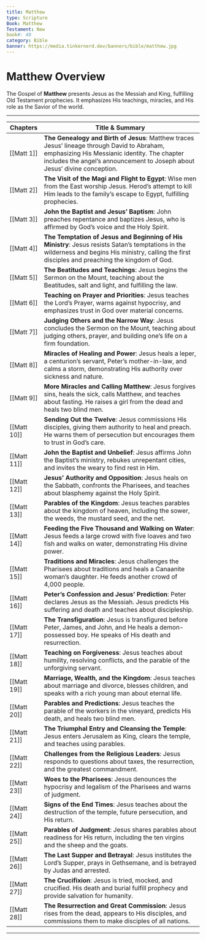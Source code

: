 ```yaml
---
title: Matthew
type: Scripture
Book: Matthew
Testament: New
book#: 40
category: Bible
banner: https://media.tinkernerd.dev/banners/bible/matthew.jpg
---
```


# Matthew Overview

The Gospel of **Matthew** presents Jesus as the Messiah and King, fulfilling Old Testament prophecies. It emphasizes His teachings, miracles, and His role as the Savior of the world.

---

| Chapters | Title & Summary |
|----------|-----------------|
| [[Matt 1]] | **The Genealogy and Birth of Jesus**: Matthew traces Jesus’ lineage through David to Abraham, emphasizing His Messianic identity. The chapter includes the angel’s announcement to Joseph about Jesus’ divine conception. |
| [[Matt 2]] | **The Visit of the Magi and Flight to Egypt**: Wise men from the East worship Jesus. Herod’s attempt to kill Him leads to the family’s escape to Egypt, fulfilling prophecies. |
| [[Matt 3]] | **John the Baptist and Jesus’ Baptism**: John preaches repentance and baptizes Jesus, who is affirmed by God’s voice and the Holy Spirit. |
| [[Matt 4]] | **The Temptation of Jesus and Beginning of His Ministry**: Jesus resists Satan’s temptations in the wilderness and begins His ministry, calling the first disciples and preaching the kingdom of God. |
| [[Matt 5]] | **The Beatitudes and Teachings**: Jesus begins the Sermon on the Mount, teaching about the Beatitudes, salt and light, and fulfilling the law. |
| [[Matt 6]] | **Teaching on Prayer and Priorities**: Jesus teaches the Lord’s Prayer, warns against hypocrisy, and emphasizes trust in God over material concerns. |
| [[Matt 7]] | **Judging Others and the Narrow Way**: Jesus concludes the Sermon on the Mount, teaching about judging others, prayer, and building one’s life on a firm foundation. |
| [[Matt 8]] | **Miracles of Healing and Power**: Jesus heals a leper, a centurion’s servant, Peter’s mother-in-law, and calms a storm, demonstrating His authority over sickness and nature. |
| [[Matt 9]] | **More Miracles and Calling Matthew**: Jesus forgives sins, heals the sick, calls Matthew, and teaches about fasting. He raises a girl from the dead and heals two blind men. |
| [[Matt 10]] | **Sending Out the Twelve**: Jesus commissions His disciples, giving them authority to heal and preach. He warns them of persecution but encourages them to trust in God’s care. |
| [[Matt 11]] | **John the Baptist and Unbelief**: Jesus affirms John the Baptist’s ministry, rebukes unrepentant cities, and invites the weary to find rest in Him. |
| [[Matt 12]] | **Jesus’ Authority and Opposition**: Jesus heals on the Sabbath, confronts the Pharisees, and teaches about blasphemy against the Holy Spirit. |
| [[Matt 13]] | **Parables of the Kingdom**: Jesus teaches parables about the kingdom of heaven, including the sower, the weeds, the mustard seed, and the net. |
| [[Matt 14]] | **Feeding the Five Thousand and Walking on Water**: Jesus feeds a large crowd with five loaves and two fish and walks on water, demonstrating His divine power. |
| [[Matt 15]] | **Traditions and Miracles**: Jesus challenges the Pharisees about traditions and heals a Canaanite woman’s daughter. He feeds another crowd of 4,000 people. |
| [[Matt 16]] | **Peter’s Confession and Jesus’ Prediction**: Peter declares Jesus as the Messiah. Jesus predicts His suffering and death and teaches about discipleship. |
| [[Matt 17]] | **The Transfiguration**: Jesus is transfigured before Peter, James, and John, and He heals a demon-possessed boy. He speaks of His death and resurrection. |
| [[Matt 18]] | **Teaching on Forgiveness**: Jesus teaches about humility, resolving conflicts, and the parable of the unforgiving servant. |
| [[Matt 19]] | **Marriage, Wealth, and the Kingdom**: Jesus teaches about marriage and divorce, blesses children, and speaks with a rich young man about eternal life. |
| [[Matt 20]] | **Parables and Predictions**: Jesus teaches the parable of the workers in the vineyard, predicts His death, and heals two blind men. |
| [[Matt 21]] | **The Triumphal Entry and Cleansing the Temple**: Jesus enters Jerusalem as King, clears the temple, and teaches using parables. |
| [[Matt 22]] | **Challenges from the Religious Leaders**: Jesus responds to questions about taxes, the resurrection, and the greatest commandment. |
| [[Matt 23]] | **Woes to the Pharisees**: Jesus denounces the hypocrisy and legalism of the Pharisees and warns of judgment. |
| [[Matt 24]] | **Signs of the End Times**: Jesus teaches about the destruction of the temple, future persecution, and His return. |
| [[Matt 25]] | **Parables of Judgment**: Jesus shares parables about readiness for His return, including the ten virgins and the sheep and the goats. |
| [[Matt 26]] | **The Last Supper and Betrayal**: Jesus institutes the Lord’s Supper, prays in Gethsemane, and is betrayed by Judas and arrested. |
| [[Matt 27]] | **The Crucifixion**: Jesus is tried, mocked, and crucified. His death and burial fulfill prophecy and provide salvation for humanity. |
| [[Matt 28]] | **The Resurrection and Great Commission**: Jesus rises from the dead, appears to His disciples, and commissions them to make disciples of all nations. |

---
